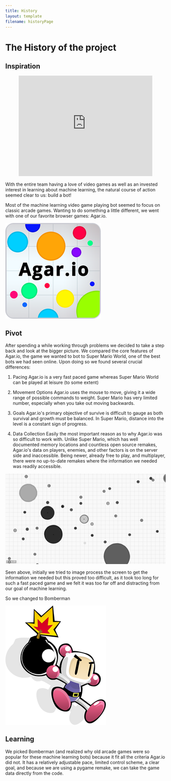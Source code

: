 ```yaml
---
title: History
layout: template
filename: historyPage
---
```

# The History of the project

## Inspiration

<center>
  <iframe width="420" height="315" src="https://www.youtube.com/embed/qv6UVOQ0F44" frameborder="0" allowfullscreen></iframe>
</center>

With the entire team having a love of video games as well as an invested interest in learning about machine learning, the natural course of action seemed clear to us: build a bot!

Most of the machine learning video game playing bot seemed to focus on classic arcade games. Wanting to do something a little different, we went with one of our favorite browser games: Agar.io.

![agario](resources/aga.png "Agario")

## Pivot

After spending a while working through problems we decided to take a step back and look at the bigger picture. We compared the core features of Agar.io, the game we wanted to bot to Super Mario World, one of the best bots we had seen online. Upon doing so we found several crucial differences:

1. Pacing
Agar.io is a very fast paced game whereas Super Mario World can be played at leisure (to some extent)

2. Movement Options
Agar.io uses the mouse to move, giving it a wide range of possible commands to weight. Super Mario has very limited number, especially when you take out moving backwards.

3. Goals
Agar.io's primary objective of survive is difficult to gauge as both survival and growth must be balanced. In Super Mario, distance into the level is a constant sign of progress.

4. Data Collection
Easily the most important reason as to why Agar.io was so difficult to work with. Unlike Super Mario, which has well documented memory locations and countless open source remakes, Agar.io's data on players, enemies, and other factors is on the server side and inaccessible. Being newer, already free to play, and multiplayer, there were no up-to-date remakes where the information we needed was readily accessible.

![Processing](resources/agar_img.png "Processing")

Seen above, initially we tried to image process the screen to get the information we needed but this proved too difficult, as it took too long for such a fast paced game and we felt it was too far off and distracting from our goal of machine learning.

So we changed to Bomberman

![Bomberman](resources/bomb.png "Bomberman")

## Learning

We picked Bomberman (and realized why old arcade games were so popular for these machine learning bots) because it fit all the criteria Agar.io did not. It has a relatively adjustable pace, limited control scheme, a clear goal, and because we are using a pygame remake, we can take the game data directly from the code.

